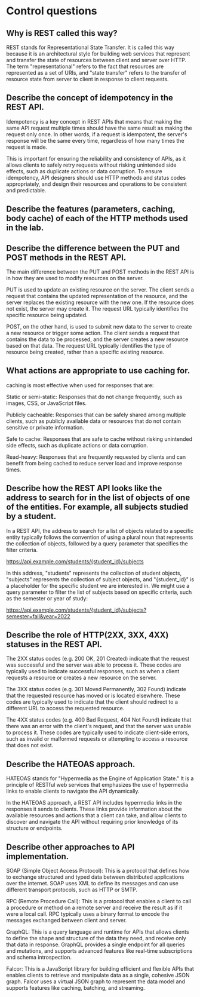 # Control questions

## Why is REST called this way?

REST stands for Representational State Transfer. It is called this way because
it is an architectural style for building web services that represent and transfer
the state of resources between client and server over HTTP. The term "representational"
refers to the fact that resources are represented as a set of URIs, and "state transfer"
refers to the transfer of resource state from server to client in response to client requests.

## Describe the concept of idempotency in the REST API.

Idempotency is a key concept in REST APIs that means that making the same API request
multiple times should have the same result as making the request only once. In other words,
if a request is idempotent, the server's response will be the same every time, regardless of
how many times the request is made.

This is important for ensuring the reliability and consistency of APIs, as it allows clients to
safely retry requests without risking unintended side effects, such as duplicate actions or data
corruption. To ensure idempotency, API designers should use HTTP methods and status codes
appropriately, and design their resources and operations to be consistent and predictable.

## Describe the features (parameters, caching, body cache) of each of the HTTP methods used in the lab.

## Describe the difference between the PUT and POST methods in the REST API.

The main difference between the PUT and POST methods in the REST API is in how they are used to
modify resources on the server.

PUT is used to update an existing resource on the server. The client sends a request that
contains the updated representation of the resource, and the server replaces the existing
resource with the new one. If the resource does not exist, the server may create it.
The request URL typically identifies the specific resource being updated.

POST, on the other hand, is used to submit new data to the server to create a new resource or
trigger some action. The client sends a request that contains the data to be processed, and the
server creates a new resource based on that data. The request URL typically identifies the type
of resource being created, rather than a specific existing resource.

## What actions are appropriate to use caching for.

caching is most effective when used for responses that are:

Static or semi-static: Responses that do not change frequently, such as images, CSS, or
JavaScript files.

Publicly cacheable: Responses that can be safely shared among multiple clients, such as
publicly available data or resources that do not contain sensitive or private information.

Safe to cache: Responses that are safe to cache without risking unintended side effects,
such as duplicate actions or data corruption.

Read-heavy: Responses that are frequently requested by clients and can benefit from being
cached to reduce server load and improve response times.

## Describe how the REST API looks like the address to search for in the list of objects of one of the entities. For example, all subjects studied by a student.

In a REST API, the address to search for a list of objects related to a specific entity
typically follows the convention of using a plural noun that represents the collection of
objects, followed by a query parameter that specifies the filter criteria.

https://api.example.com/students/{student_id}/subjects

In this address, "students" represents the collection of student objects, "subjects" represents
the collection of subject objects, and "{student_id}" is a placeholder for the specific student
we are interested in. We might use a query parameter to filter the list of subjects based on
specific criteria, such as the semester or year of study:

https://api.example.com/students/{student_id}/subjects?semester=fall&year=2022

## Describe the role of HTTP(2XX, 3XX, 4XX) statuses in the REST API.

The 2XX status codes (e.g. 200 OK, 201 Created) indicate that the request was successful and
the server was able to process it. These codes are typically used to indicate successful
responses, such as when a client requests a resource or creates a new resource on the server.

The 3XX status codes (e.g. 301 Moved Permanently, 302 Found) indicate that the requested
resource has moved or is located elsewhere. These codes are typically used to indicate that
the client should redirect to a different URL to access the requested resource.

The 4XX status codes (e.g. 400 Bad Request, 404 Not Found) indicate that there was an error
with the client's request, and that the server was unable to process it. These codes are
typically used to indicate client-side errors, such as invalid or malformed requests or
attempting to access a resource that does not exist.

## Describe the HATEOAS approach.  

HATEOAS stands for "Hypermedia as the Engine of Application State." It is a principle of RESTful
web services that emphasizes the use of hypermedia links to enable clients to navigate the
API dynamically.

In the HATEOAS approach, a REST API includes hypermedia links in the responses it sends to
clients. These links provide information about the available resources and actions that a
client can take, and allow clients to discover and navigate the API without requiring prior
knowledge of its structure or endpoints.

## Describe other approaches to API implementation.

SOAP (Simple Object Access Protocol): This is a protocol that defines how to exchange structured
and typed data between distributed applications over the internet. SOAP uses XML to define its
messages and can use different transport protocols, such as HTTP or SMTP.

RPC (Remote Procedure Call): This is a protocol that enables a client to call a procedure or
method on a remote server and receive the result as if it were a local call. RPC typically
uses a binary format to encode the messages exchanged between client and server.

GraphQL: This is a query language and runtime for APIs that allows clients to define the shape
and structure of the data they need, and receive only that data in response. GraphQL provides
a single endpoint for all queries and mutations, and supports advanced features like real-time
subscriptions and schema introspection.

Falcor: This is a JavaScript library for building efficient and flexible APIs that enables
clients to retrieve and manipulate data as a single, cohesive JSON graph. Falcor uses a
virtual JSON graph to represent the data model and supports features like caching, batching,
and streaming.




